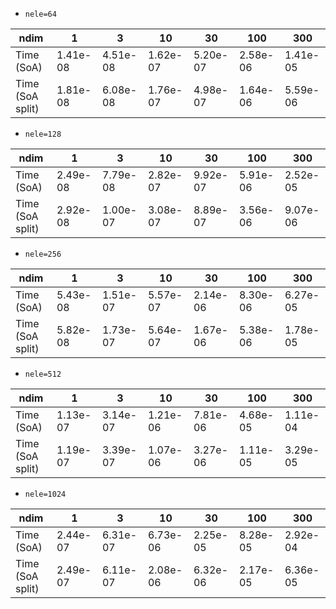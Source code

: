 * `nele=64`

|            ndim|        1|        3|       10|       30|      100|      300|
|----------------|---------|---------|---------|---------|---------|---------|
|Time       (SoA)| 1.41e-08| 4.51e-08| 1.62e-07| 5.20e-07| 2.58e-06| 1.41e-05|
|Time (SoA split)| 1.81e-08| 6.08e-08| 1.76e-07| 4.98e-07| 1.64e-06| 5.59e-06|

* `nele=128`

|            ndim|        1|        3|       10|       30|      100|      300|
|----------------|---------|---------|---------|---------|---------|---------|
|Time       (SoA)| 2.49e-08| 7.79e-08| 2.82e-07| 9.92e-07| 5.91e-06| 2.52e-05|
|Time (SoA split)| 2.92e-08| 1.00e-07| 3.08e-07| 8.89e-07| 3.56e-06| 9.07e-06|

* `nele=256`

|            ndim|        1|        3|       10|       30|      100|      300|
|----------------|---------|---------|---------|---------|---------|---------|
|Time       (SoA)| 5.43e-08| 1.51e-07| 5.57e-07| 2.14e-06| 8.30e-06| 6.27e-05|
|Time (SoA split)| 5.82e-08| 1.73e-07| 5.64e-07| 1.67e-06| 5.38e-06| 1.78e-05|

* `nele=512`

|            ndim|        1|        3|       10|       30|      100|      300|
|----------------|---------|---------|---------|---------|---------|---------|
|Time       (SoA)| 1.13e-07| 3.14e-07| 1.21e-06| 7.81e-06| 4.68e-05| 1.11e-04|
|Time (SoA split)| 1.19e-07| 3.39e-07| 1.07e-06| 3.27e-06| 1.11e-05| 3.29e-05|

* `nele=1024`

|            ndim|        1|        3|       10|       30|      100|      300|
|----------------|---------|---------|---------|---------|---------|---------|
|Time       (SoA)| 2.44e-07| 6.31e-07| 6.73e-06| 2.25e-05| 8.28e-05| 2.92e-04|
|Time (SoA split)| 2.49e-07| 6.11e-07| 2.08e-06| 6.32e-06| 2.17e-05| 6.36e-05|

